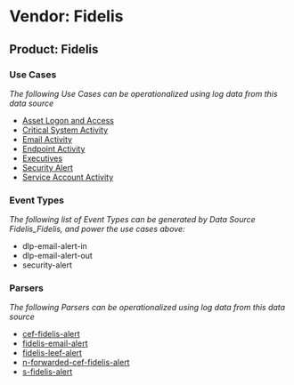 Vendor: Fidelis
===============
Product: Fidelis
----------------

### Use Cases

_The following Use Cases can be operationalized using log data from this data source_

* [Asset Logon and Access](../UseCases/usecase_asset_logon_and_access.md)
* [Critical System Activity](../UseCases/usecase_critical_system_activity.md)
* [Email Activity](../UseCases/usecase_email_activity.md)
* [Endpoint Activity](../UseCases/usecase_endpoint_activity.md)
* [Executives](../UseCases/usecase_executives.md)
* [Security Alert](../UseCases/usecase_security_alert.md)
* [Service Account Activity](../UseCases/usecase_service_account_activity.md)


### Event Types

_The following list of Event Types can be generated by Data Source Fidelis_Fidelis, and power the use cases above:_

- dlp-email-alert-in
- dlp-email-alert-out
- security-alert


### Parsers

_The following Parsers can be operationalized using log data from this data source_

* [cef-fidelis-alert](../Parsers/parserContent_cef-fidelis-alert.md)
* [fidelis-email-alert](../Parsers/parserContent_fidelis-email-alert.md)
* [fidelis-leef-alert](../Parsers/parserContent_fidelis-leef-alert.md)
* [n-forwarded-cef-fidelis-alert](../Parsers/parserContent_n-forwarded-cef-fidelis-alert.md)
* [s-fidelis-alert](../Parsers/parserContent_s-fidelis-alert.md)
